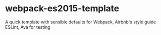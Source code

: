 # webpack-es2015-template
A quick template with sensible defaults for Webpack, Airbnb's style guide ESLint, Ava for testing
